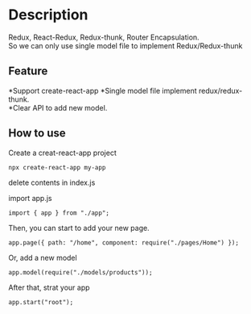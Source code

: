 # Description

Redux, React-Redux, Redux-thunk, Router Encapsulation.<br>
So we can only use single model file to implement Redux/Redux-thunk<br>

## Feature

*Support create-react-app
*Single model file implement redux/redux-thunk.<br>
\*Clear API to add new model.<br>

## How to use

Create a creat-react-app project

```
npx create-react-app my-app
```

delete contents in index.js

import app.js

```
import { app } from "./app";
```

Then, you can start to add your new page.

```
app.page({ path: "/home", component: require("./pages/Home") });
```

Or, add a new model

```
app.model(require("./models/products"));
```

After that, strat your app

```
app.start("root");
```
